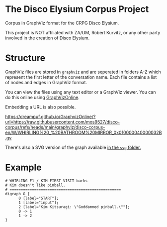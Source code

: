 # The Disco Elysium Corpus Project
Corpus in GraphViz format for the CRPG Disco Elysium.

This project is NOT affiliated with ZA/UM, Robert Kurvitz, or any other party involved in the creation of Disco Elysium.

# Structure
GraphViz files are stored in `graphviz` and are seperated in folders A-Z which represent the first letter of the conversation name. Each file contains a list of nodes and edges in GraphViz format.

You can view the files using any text editor or a GraphViz viewer. You can do this online using [GraphVizOnline](https://dreampuf.github.io/GraphvizOnline/).

Embedding a URL is also possible.

https://dreampuf.github.io/GraphvizOnline/?url=https://raw.githubusercontent.com/mos9527/disco-corpus/refs/heads/main/graphviz/disco-corpus-en/W/WHIRLING%20_%20BATHROOM%20MIRROR_0x010000040000032B.gv

There's also a SVG version of the graph available [in the `svg` folder.](https://github.com/mos9527/disco-corpus/tree/main/svg	)

# Example
```
# WHIRLING F1 / KIM FIRST VISIT barks
# Kim doesn't like pinball.
# ==================================================
digraph G {
	  0 [label="START"];
	  1 [label="input"];
	  2 [label="Kim Kitsuragi: \"Goddamned pinball.\""];
	  0 -> 1
	  1 -> 2
}
```